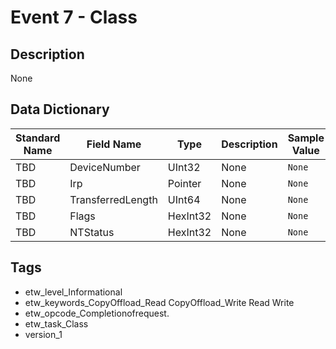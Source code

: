 # Event 7 - Class

## Description
None

## Data Dictionary
|Standard Name|Field Name|Type|Description|Sample Value|
|---|---|---|---|---|
|TBD|DeviceNumber|UInt32|None|`None`|
|TBD|Irp|Pointer|None|`None`|
|TBD|TransferredLength|UInt64|None|`None`|
|TBD|Flags|HexInt32|None|`None`|
|TBD|NTStatus|HexInt32|None|`None`|

## Tags
* etw_level_Informational
* etw_keywords_CopyOffload_Read CopyOffload_Write Read Write
* etw_opcode_Completionofrequest.
* etw_task_Class
* version_1